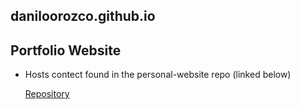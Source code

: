 ## daniloorozco.github.io
## Portfolio Website
- Hosts contect found in the personal-website repo (linked below)

	[Repository](https://github.com/daniloorozco/personal-website)
